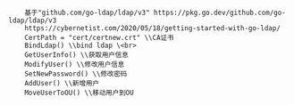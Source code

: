 		基于"github.com/go-ldap/ldap/v3" https://pkg.go.dev/github.com/go-ldap/ldap/v3
  		https://cybernetist.com/2020/05/18/getting-started-with-go-ldap/
		CertPath = "cert/certnew.crt" \\CA证书   
		BindLdap() \\bind ldap \<br>  
		GetUserInfo() \\获取用户信息 
		ModifyUser() \\修改用户信息 
		SetNewPassword() \\修改密码   
		AddUser() \\新增用户 
		MoveUserToOU() \\移动用户到OU 
  

